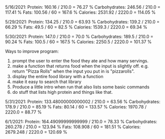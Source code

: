5/16/2021:
Protein: 160.16 / 210.0 = 76.27 %
Carbohydrates: 246.56 / 210.0 = 117.41 %
Fats: 100.56 / 60 = 167.6 %
Calories: 2531.92 / 2220.0 = 114.05 %

5/29/2021:
Protein: 134.25 / 210.0 = 63.93 %
Carbohydrates: 139.2 / 210.0 = 66.29 %
Fats: 49.5 / 60 = 82.5 %
Calories: 1539.3 / 2220.0 = 69.34 %

5/30/2021:
Protein: 147.0 / 210.0 = 70.0 %
Carbohydrates: 189.5 / 210.0 = 90.24 %
Fats: 100.5 / 60 = 167.5 %
Calories: 2250.5 / 2220.0 = 101.37 %

Ways to improve program:
1. prompt the user to enter the food they ate and how many servings.
2. make a function that returns food when the input is slightly off. e.g. return "Pizza Rolls" when the input you put in 
is "pizzarolls".
3. display the entire food library with a function
4. make it easy to search that library
5. Produce a little intro when run that also lists some basic commands
6. do stuff that lists high protein and things like that. 
   
5/31/2021:
Protein: 133.48000000000002 / 210.0 = 63.56 %
Carbohydrates: 178.9 / 210.0 = 85.19 %
Fats: 80.14 / 60 = 133.57 %
Calories: 1970.78 / 2220.0 = 88.77 %

6/1/2021:
Protein: 164.49099999999999 / 210.0 = 78.33 %
Carbohydrates: 260.278 / 210.0 = 123.94 %
Fats: 108.908 / 60 = 181.51 %
Calories: 2679.248 / 2220.0 = 120.69 %
